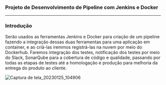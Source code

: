 ### Projeto de Desenvolvimento de Pipeline com Jenkins e Docker 
-------------

### **Introdução**

Serão usados as ferramentas Jenkins e Docker para criação de um pipeline fazendo a integração dessas duas ferramentas para uma  aplicação em container, e ao criá-las iremmos registrá-las na nuvem por meio do Dockerhub. Faremos integração dos testes, notificação dos testes por meio do Slack, SonarQube para a cobertura de código e qualidade, passando por todas as etapas de testes até a homologação e produção para melhoria da entrega do produto ao cliente.


![Captura de tela_20230125_104906](https://i.imgur.com/0lfIucZ.png)
